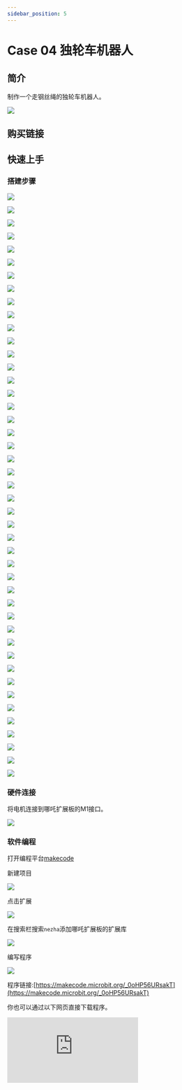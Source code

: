 ```yaml
---
sidebar_position: 5
---
```


# Case 04 独轮车机器人

## 简介

制作一个走钢丝绳的独轮车机器人。



![](./images/nezha-inventors-kit-v2-case-04-01.png)

## 购买链接



## 快速上手

### 搭建步骤

![](./images/nezha-inventors-kit-v2-step-04-01.png)

![](./images/nezha-inventors-kit-v2-step-04-02.png)

![](./images/nezha-inventors-kit-v2-step-04-03.png)

![](./images/nezha-inventors-kit-v2-step-04-04.png)

![](./images/nezha-inventors-kit-v2-step-04-05.png)

![](./images/nezha-inventors-kit-v2-step-04-06.png)

![](./images/nezha-inventors-kit-v2-step-04-07.png)

![](./images/nezha-inventors-kit-v2-step-04-08.png)

![](./images/nezha-inventors-kit-v2-step-04-09.png)

![](./images/nezha-inventors-kit-v2-step-04-10.png)

![](./images/nezha-inventors-kit-v2-step-04-11.png)

![](./images/nezha-inventors-kit-v2-step-04-12.png)

![](./images/nezha-inventors-kit-v2-step-04-13.png)

![](./images/nezha-inventors-kit-v2-step-04-14.png)

![](./images/nezha-inventors-kit-v2-step-04-15.png)

![](./images/nezha-inventors-kit-v2-step-04-16.png)

![](./images/nezha-inventors-kit-v2-step-04-17.png)

![](./images/nezha-inventors-kit-v2-step-04-18.png)

![](./images/nezha-inventors-kit-v2-step-04-19.png)

![](./images/nezha-inventors-kit-v2-step-04-20.png)

![](./images/nezha-inventors-kit-v2-step-04-21.png)

![](./images/nezha-inventors-kit-v2-step-04-22.png)

![](./images/nezha-inventors-kit-v2-step-04-23.png)

![](./images/nezha-inventors-kit-v2-step-04-24.png)

![](./images/nezha-inventors-kit-v2-step-04-25.png)

![](./images/nezha-inventors-kit-v2-step-04-26.png)

![](./images/nezha-inventors-kit-v2-step-04-27.png)

![](./images/nezha-inventors-kit-v2-step-04-28.png)

![](./images/nezha-inventors-kit-v2-step-04-29.png)

![](./images/nezha-inventors-kit-v2-step-04-30.png)

![](./images/nezha-inventors-kit-v2-step-04-31.png)

![](./images/nezha-inventors-kit-v2-step-04-32.png)

![](./images/nezha-inventors-kit-v2-step-04-33.png)

![](./images/nezha-inventors-kit-v2-step-04-34.png)

![](./images/nezha-inventors-kit-v2-step-04-35.png)

![](./images/nezha-inventors-kit-v2-step-04-36.png)

![](./images/nezha-inventors-kit-v2-step-04-37.png)

![](./images/nezha-inventors-kit-v2-step-04-38.png)

![](./images/nezha-inventors-kit-v2-step-04-39.png)

![](./images/nezha-inventors-kit-v2-step-04-40.png)

![](./images/nezha-inventors-kit-v2-step-04-41.png)

![](./images/nezha-inventors-kit-v2-step-04-42.png)

![](./images/nezha-inventors-kit-v2-step-04-43.png)

![](./images/nezha-inventors-kit-v2-step-04-44.png)

![](./images/nezha-inventors-kit-v2-step-04-45.png)

### 硬件连接

将电机连接到哪吒扩展板的M1接口。

![](./images/nezha-inventors-kit-v2-case-07-02.png)

### 软件编程

打开编程平台[makecode](https://makecode.microbit.org/#)

新建项目

![](./images/nezha-inventors-kit-v2-case-19-03.png)

点击扩展

![](./images/nezha-inventors-kit-v2-case-19-04.png)



在搜索栏搜索`nezha`添加哪吒扩展板的扩展库

![](./images/nezha-inventors-kit-v2-case-19-06.png)

编写程序

![](./images/nezha-inventors-kit-v2-case-04-07.png)


程序链接:[https://makecode.microbit.org/_0oHP56URsakT](https://makecode.microbit.org/_0oHP56URsakT)

你也可以通过以下网页直接下载程序。

<div
    style={{
        position: 'relative',
        paddingBottom: '60%',
        overflow: 'hidden',
    }}
>
    <iframe
        src="https://makecode.microbit.org/_0oHP56URsakT"
        frameborder="0"
        sandbox="allow-popups allow-forms allow-scripts allow-same-origin"
        style={{
            position: 'absolute',
            width: '100%',
            height: '100%',
        }}
    />
</div>

### 现象

按下micro:bit上的A键，机器人开始骑行，按下micro:bit上的B键，机器人停止骑行。

![](./images/nezha-inventors-kit-v2-case-04.gif)
